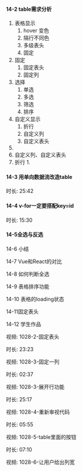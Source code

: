 #### 14-2 table需求分析

1. 表格显示
   1. hover 变色
   2. 隔行不同色
   3. 多级表头
   4. 固定
2. 固定
   1. 固定表头
   2. 固定列
3. 选择
   1. 单选
   2. 多选
   3. 筛选
   4. 排序
4. 自定义显示
   1. 折行
   2. 自定义列
   3. 自定义表头
5. 
6. 自定义列、自定义表头
7. 折行
   1. 



#### 14-3 用单向数据流改造table

时长: 25:42

#### 14-4 v-for一定要搭配key=id

时长: 15:30

#### 14-5全选与反选

14-6 小结



14-7 Vue和React的对比

14-8 如何判断全选

14-9 表格排序功能

14-10 表格的loading状态

14-11固定表头

14-12 学生作品

视频: 1028-2-固定表头

时长: 23:23

视频: 1028-3-固定一列

时长: 02:37

视频: 1028-3-展开行功能

时长: 25:17

视频: 1028-4-重新审视代码

时长: 05:55

视频: 1028-5-table里面的按钮

时长: 07:10

视频: 1028-6-让用户给出列宽